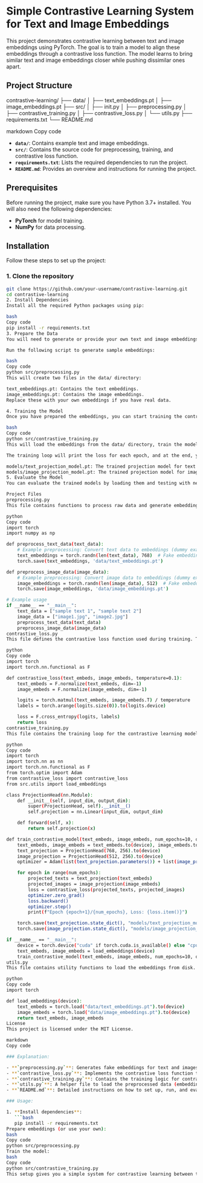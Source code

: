 # Simple Contrastive Learning System for Text and Image Embeddings

This project demonstrates contrastive learning between text and image embeddings using PyTorch. The goal is to train a model to align these embeddings through a contrastive loss function. The model learns to bring similar text and image embeddings closer while pushing dissimilar ones apart.

## Project Structure

contrastive-learning/ ├── data/ │ ├── text_embeddings.pt │ ├── image_embeddings.pt ├── src/ │ ├── init.py │ ├── preprocessing.py │ ├── contrastive_training.py │ ├── contrastive_loss.py │ └── utils.py ├── requirements.txt └── README.md

markdown
Copy code

- **`data/`**: Contains example text and image embeddings.
- **`src/`**: Contains the source code for preprocessing, training, and contrastive loss function.
- **`requirements.txt`**: Lists the required dependencies to run the project.
- **`README.md`**: Provides an overview and instructions for running the project.

## Prerequisites

Before running the project, make sure you have Python 3.7+ installed. You will also need the following dependencies:

- **PyTorch** for model training.
- **NumPy** for data processing.

## Installation

Follow these steps to set up the project:

### 1. Clone the repository

```bash
git clone https://github.com/your-username/contrastive-learning.git
cd contrastive-learning
2. Install Dependencies
Install all the required Python packages using pip:

bash
Copy code
pip install -r requirements.txt
3. Prepare the Data
You will need to generate or provide your own text and image embeddings. The preprocessing.py file provides a simple example of how to generate random embeddings.

Run the following script to generate sample embeddings:

bash
Copy code
python src/preprocessing.py
This will create two files in the data/ directory:

text_embeddings.pt: Contains the text embeddings.
image_embeddings.pt: Contains the image embeddings.
Replace these with your own embeddings if you have real data.

4. Training the Model
Once you have prepared the embeddings, you can start training the contrastive model. Run the following script to train the model:

bash
Copy code
python src/contrastive_training.py
This will load the embeddings from the data/ directory, train the model for 10 epochs, and save the trained projection models for both text and image embeddings in the models/ directory.

The training loop will print the loss for each epoch, and at the end, you will have the following saved models:

models/text_projection_model.pt: The trained projection model for text embeddings.
models/image_projection_model.pt: The trained projection model for image embeddings.
5. Evaluate the Model
You can evaluate the trained models by loading them and testing with new data. For evaluation, you can modify the contrastive_training.py script to use the saved projection models and evaluate them with new embeddings.

Project Files
preprocessing.py
This file contains functions to process raw data and generate embeddings. In this example, the embeddings are randomly generated.

python
Copy code
import torch
import numpy as np

def preprocess_text_data(text_data):
    # Example preprocessing: Convert text data to embeddings (dummy example)
    text_embeddings = torch.randn(len(text_data), 768)  # Fake embeddings for demo
    torch.save(text_embeddings, 'data/text_embeddings.pt')

def preprocess_image_data(image_data):
    # Example preprocessing: Convert image data to embeddings (dummy example)
    image_embeddings = torch.randn(len(image_data), 512)  # Fake embeddings for demo
    torch.save(image_embeddings, 'data/image_embeddings.pt')

# Example usage
if __name__ == "__main__":
    text_data = ["sample text 1", "sample text 2"]
    image_data = ["image1.jpg", "image2.jpg"]
    preprocess_text_data(text_data)
    preprocess_image_data(image_data)
contrastive_loss.py
This file defines the contrastive loss function used during training. The loss aligns the text and image embeddings by minimizing the distance between corresponding pairs.

python
Copy code
import torch
import torch.nn.functional as F

def contrastive_loss(text_embeds, image_embeds, temperature=0.1):
    text_embeds = F.normalize(text_embeds, dim=-1)
    image_embeds = F.normalize(image_embeds, dim=-1)

    logits = torch.matmul(text_embeds, image_embeds.T) / temperature
    labels = torch.arange(logits.size(0)).to(logits.device)

    loss = F.cross_entropy(logits, labels)
    return loss
contrastive_training.py
This file contains the training loop for the contrastive learning model. It uses the contrastive_loss.py function to train the model.

python
Copy code
import torch
import torch.nn as nn
import torch.nn.functional as F
from torch.optim import Adam
from contrastive_loss import contrastive_loss
from src.utils import load_embeddings

class ProjectionHead(nn.Module):
    def __init__(self, input_dim, output_dim):
        super(ProjectionHead, self).__init__()
        self.projection = nn.Linear(input_dim, output_dim)

    def forward(self, x):
        return self.projection(x)

def train_contrastive_model(text_embeds, image_embeds, num_epochs=10, device='cpu'):
    text_embeds, image_embeds = text_embeds.to(device), image_embeds.to(device)
    text_projection = ProjectionHead(768, 256).to(device)
    image_projection = ProjectionHead(512, 256).to(device)
    optimizer = Adam(list(text_projection.parameters()) + list(image_projection.parameters()), lr=1e-3)

    for epoch in range(num_epochs):
        projected_texts = text_projection(text_embeds)
        projected_images = image_projection(image_embeds)
        loss = contrastive_loss(projected_texts, projected_images)
        optimizer.zero_grad()
        loss.backward()
        optimizer.step()
        print(f"Epoch {epoch+1}/{num_epochs}, Loss: {loss.item()}")

    torch.save(text_projection.state_dict(), "models/text_projection_model.pt")
    torch.save(image_projection.state_dict(), "models/image_projection_model.pt")

if __name__ == "__main__":
    device = torch.device("cuda" if torch.cuda.is_available() else "cpu")
    text_embeds, image_embeds = load_embeddings(device)
    train_contrastive_model(text_embeds, image_embeds, num_epochs=10, device=device)
utils.py
This file contains utility functions to load the embeddings from disk.

python
Copy code
import torch

def load_embeddings(device):
    text_embeds = torch.load("data/text_embeddings.pt").to(device)
    image_embeds = torch.load("data/image_embeddings.pt").to(device)
    return text_embeds, image_embeds
License
This project is licensed under the MIT License.

markdown
Copy code

### Explanation:

- **`preprocessing.py`**: Generates fake embeddings for text and images (you can replace this with actual embeddings).
- **`contrastive_loss.py`**: Implements the contrastive loss function that helps the model learn to align the embeddings.
- **`contrastive_training.py`**: Contains the training logic for contrastive learning.
- **`utils.py`**: A helper file to load the preprocessed data (embeddings).
- **`README.md`**: Detailed instructions on how to set up, run, and evaluate the project.

### Usage:

1. **Install dependencies**: 
   ```bash
   pip install -r requirements.txt
Prepare embeddings (or use your own):
bash
Copy code
python src/preprocessing.py
Train the model:
bash
Copy code
python src/contrastive_training.py
This setup gives you a simple system for contrastive learning between text and image embeddings using PyTorch.
